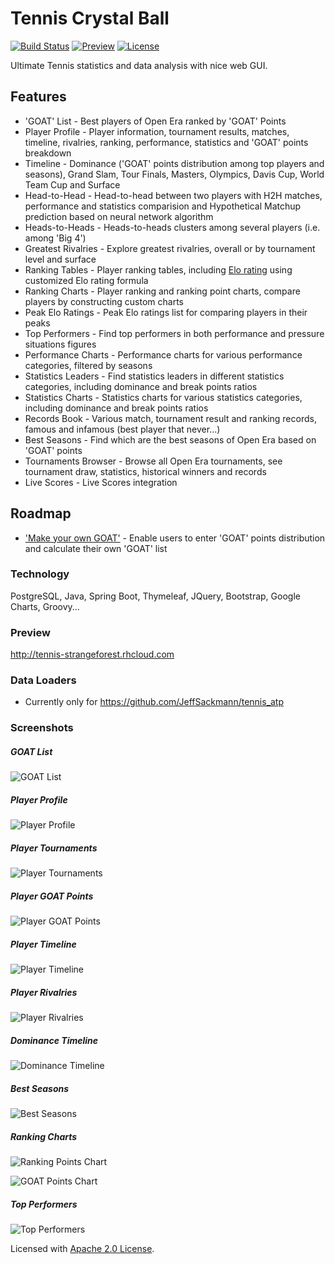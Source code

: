 # Tennis Crystal Ball

[![Build Status](https://travis-ci.org/mcekovic/tennis-crystal-ball.svg?branch=master)](https://travis-ci.org/mcekovic/tennis-crystal-ball)
[![Preview](https://img.shields.io/website-up-down-green-red/http/tennis-strangeforest.rhcloud.com.svg)](http://tennis-strangeforest.rhcloud.com)
[![License](https://img.shields.io/badge/license-Apache%202.0-blue.svg?maxAge=2592000)](http://www.apache.org/licenses/LICENSE-2.0)

Ultimate Tennis statistics and data analysis with nice web GUI.

## Features

- 'GOAT' List - Best players of Open Era ranked by 'GOAT' Points
- Player Profile - Player information, tournament results, matches, timeline, rivalries, ranking, performance, statistics and 'GOAT' points breakdown
- Timeline - Dominance ('GOAT' points distribution among top players and seasons), Grand Slam, Tour Finals, Masters, Olympics, Davis Cup, World Team Cup and Surface
- Head-to-Head - Head-to-head between two players with H2H matches, performance and statistics comparision and Hypothetical Matchup prediction based on neural network algorithm
- Heads-to-Heads - Heads-to-heads clusters among several players (i.e. among 'Big 4')
- Greatest Rivalries - Explore greatest rivalries, overall or by tournament level and surface
- Ranking Tables - Player ranking tables, including [Elo rating](https://en.wikipedia.org/wiki/Elo_rating_system) using customized Elo rating formula
- Ranking Charts - Player ranking and ranking point charts, compare players by constructing custom charts
- Peak Elo Ratings - Peak Elo ratings list for comparing players in their peaks
- Top Performers - Find top performers in both performance and pressure situations figures
- Performance Charts - Performance charts for various performance categories, filtered by seasons
- Statistics Leaders - Find statistics leaders in different statistics categories, including dominance and break points ratios
- Statistics Charts - Statistics charts for various statistics categories, including dominance and break points ratios
- Records Book - Various match, tournament result and ranking records, famous and infamous (best player that never...)
- Best Seasons - Find which are the best seasons of Open Era based on 'GOAT' points
- Tournaments Browser - Browse all Open Era tournaments, see tournament draw, statistics, historical winners and records
- Live Scores - Live Scores integration

## Roadmap

- ['Make your own GOAT'](https://github.com/mcekovic/tennis-crystal-ball/issues/14) - Enable users to enter 'GOAT' points distribution and calculate their own 'GOAT' list

### Technology

PostgreSQL, Java, Spring Boot, Thymeleaf, JQuery, Bootstrap, Google Charts, Groovy...

### Preview
http://tennis-strangeforest.rhcloud.com

### Data Loaders
- Currently only for https://github.com/JeffSackmann/tennis_atp

### Screenshots

##### GOAT List
![GOAT List](https://github.com/mcekovic/open-box/blob/master/GOATList.png?raw=true)

##### Player Profile
![Player Profile](https://github.com/mcekovic/open-box/blob/master/PlayerProfile.png?raw=true)

##### Player Tournaments
![Player Tournaments](https://github.com/mcekovic/open-box/blob/master/PlayerTournaments.png?raw=true)

##### Player GOAT Points
![Player GOAT Points](https://github.com/mcekovic/open-box/blob/master/PlayerGOATPoints.png?raw=true)

##### Player Timeline
![Player Timeline](https://github.com/mcekovic/open-box/blob/master/PlayerTimeline.png?raw=true)

##### Player Rivalries
![Player Rivalries](https://github.com/mcekovic/open-box/blob/master/PlayerRivalries.png?raw=true)

##### Dominance Timeline
![Dominance Timeline](https://github.com/mcekovic/open-box/blob/master/BigGunsTimeline.png?raw=true)

##### Best Seasons
![Best Seasons](https://github.com/mcekovic/open-box/blob/master/BestSeasons.png?raw=true)

##### Ranking Charts
![Ranking Points Chart](https://github.com/mcekovic/open-box/blob/master/RankingChart.png?raw=true)

![GOAT Points Chart](https://github.com/mcekovic/open-box/blob/master/RankingChart2.png?raw=true)

##### Top Performers
![Top Performers](https://github.com/mcekovic/open-box/blob/master/TopPerformers.png?raw=true)

Licensed with [Apache 2.0 License](http://www.apache.org/licenses/LICENSE-2.0).